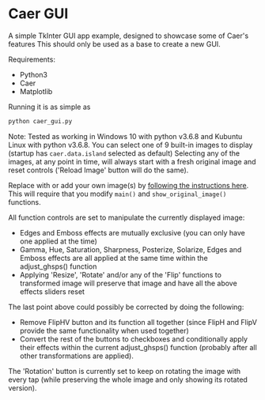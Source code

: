 # Caer GUI
A simple TkInter GUI app example, designed to showcase some of Caer's features
This should only be used as a base to create a new GUI.

Requirements: 
* Python3
* Caer
* Matplotlib

Running it is as simple as 
```python
python caer_gui.py
```

Note: Tested as working in Windows 10 with python v3.6.8 and Kubuntu Linux with python v3.6.8. 
You can select one of 9 built-in images to display (startup has `caer.data.island` selected as default)
Selecting any of the images, at any point in time, will always start with a fresh original image and reset 
controls ('Reload Image' button will do the same).

Replace with or add your own image(s) by [following the instructions here](https://caer.readthedocs.io/en/latest/api/io.html).
This will require that you modify `main()` and `show_original_image()` functions.

All function controls are set to manipulate the currently displayed image:
- Edges and Emboss effects are mutually exclusive (you can only have one applied at the time)
- Gamma, Hue, Saturation, Sharpness, Posterize, Solarize, Edges and Emboss effects are all applied at the same time within the adjust_ghsps() function
- Applying 'Resize', 'Rotate' and/or any of the 'Flip' functions to transformed image will preserve that image and have all the above effects sliders reset

The last point above could possibly be corrected by doing the following:
- Remove FlipHV button and its function all together (since FlipH and FlipV provide the same functionality when used together)
- Convert the rest of the buttons to checkboxes and conditionally apply their effects within the current adjust_ghsps() function (probably after all other transformations are applied).

The 'Rotation' button is currently set to keep on rotating the image with every tap (while preserving the whole image and only showing its rotated version).
